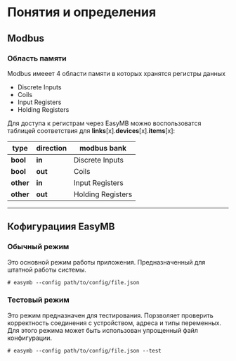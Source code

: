 # Понятия и определения

## Modbus

### Область памяти

Modbus имееет 4 области памяти в которых хранятся регистры данных

* Discrete Inputs
* Coils
* Input Registers
* Holding Registers

Для доступа к регистрам через EasyMB можно воспользоватся таблицей соответствия для  **links**[x].**devices**[x].**items**[x]:

|**type**|**direction**|modbus bank|
|----|---|---|
|**bool**|**in**|Discrete Inputs|
|**bool**|**out**|Coils|
|**other**|**in**|Input Registers|
|**other**|**out**|Holding Registers|

----

## Кофигурациия EasyMB

### Обычный режим

Это основной режим работы приложения. Предназначенный для штатной работы системы.

```shell
# easymb --config path/to/config/file.json
```

### Тестовый режим

Это режим предназначен для тестирования. Порзволяет проверить корректность соединения с устройством, адреса и типы переменных.
Для этого режима может быть использован упрощенный файл конфигурации.

```shell
# easymb --config path/to/config/file.json --test
```
